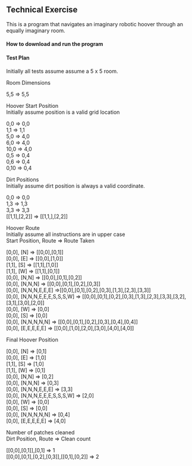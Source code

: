## Technical Exercise

This is a program that navigates an imaginary robotic hoover through an equally imaginary room.

#### How to download and run the program


#### Test Plan

Initially all tests assume assume a 5 x 5 room.

Room Dimensions

5,5 => 5,5

Hoover Start Position<br>
Initially assume position is a valid grid location


0,0 => 0,0<br>
1,1 => 1,1<br>
5,0 => 4,0<br>
6,0 => 4,0<br>
10,0 => 4,0<br>
0,5 => 0,4<br>
0,6 => 0,4<br>
0,10 => 0,4<br>

Dirt Positions <br>
Initially assume dirt position is always a valid coordinate.

0,0 => 0,0<br>
1,3 => 1,3<br>
3,3 => 3,3<br>
[[1,1],[2,2]] => [[1,1,],[2,2]]<br>


Hoover Route<br>
Initially assume all instructions are in upper case<br>
Start Position, Route => Route Taken

[0,0], [N] => [[0,0],[0,1]]<br>
[0,0], [E] => [[0,0],[1,0]]<br>
[1,1], [S] => [[1,1],[1,0]]<br>
[1,1], [W] => [[1,1],[0,1]]<br>
[0,0], [N,N] => [[0,0],[0,1],[0,2]]<br>
[0,0], [N,N,N] => [[0,0],[0,1],[0,2],[0,3]]<br>
[0,0], [N,N,N,E,E,E] =>[[0,0],[0,1],[0,2],[0,3],[1,3],[2,3],[3,3]]<br>
[0,0], [N,N,N,E,E,E,S,S,S,W] => [[0,0],[0,1],[0,2],[0,3],[1,3],[2,3],[3,3],[3,2],[3,1],[3,0],[2,0]]<br>
[0,0], [W] => [0,0]<br>
[0,0], [S] => [0,0]<br>
[0,0], [N,N,N,N,N] => [[0,0],[0,1],[0,2],[0,3],[0,4],[0,4]]<br>
[0,0], [E,E,E,E,E] => [[0,0],[1,0],[2,0],[3,0],[4,0],[4,0]]<br>

Final Hoover Position<br>

[0,0], [N] => [0,1]<br>
[0,0], [E] => [1,0]<br>
[1,1], [S] => [1,0]<br>
[1,1], [W] => [0,1]<br>
[0,0], [N,N] => [0,2]<br>
[0,0], [N,N,N] => [0,3]<br>
[0,0], [N,N,N,E,E,E] => [3,3]<br>
[0,0], [N,N,N,E,E,E,S,S,S,W] => [2,0]<br>
[0,0], [W] => [0,0]<br>
[0,0], [S] => [0,0]<br>
[0,0], [N,N,N,N,N] => [0,4]<br>
[0,0], [E,E,E,E,E] => [4,0]<br>

Number of patches cleaned<br>
Dirt Position, Route => Clean count

[[0,0],[0,1]],[0,1] => 1<br>
[[0,0],[0,1],[0,2],[0,3]],[[0,1],[0,2]] => 2<br>
